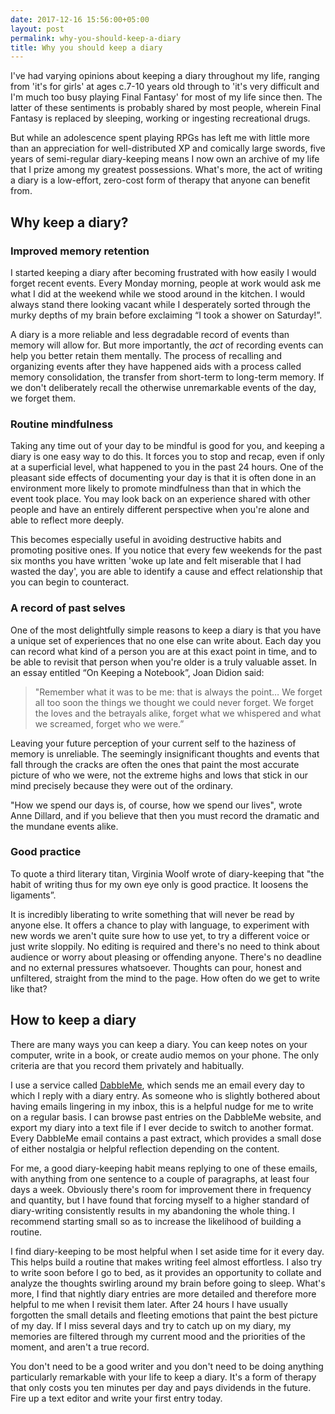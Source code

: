 ```yaml
---
date: 2017-12-16 15:56:00+05:00
layout: post
permalink: why-you-should-keep-a-diary
title: Why you should keep a diary
---
```


I've had varying opinions about keeping a diary throughout my life, ranging from 'it's for girls' at ages c.7-10 years old through to 'it's very difficult and I'm much too busy playing Final Fantasy' for most of my life since then. The latter of these sentiments is probably shared by most people, wherein Final Fantasy is replaced by sleeping, working or ingesting recreational drugs. 

But while an adolescence spent playing RPGs has left me with little more than an appreciation for well-distributed XP and comically large swords, five years of semi-regular diary-keeping means I now own an archive of my life that I prize among my greatest possessions. What's more, the act of writing a diary is a low-effort, zero-cost form of therapy that anyone can benefit from.

## Why keep a diary?

### Improved memory retention

I started keeping a diary after becoming frustrated with how easily I would forget recent events. Every Monday morning, people at work would ask me what I did at the weekend while we stood around in the kitchen. I would always stand there looking vacant while I desperately sorted through the murky depths of my brain before exclaiming “I took a shower on Saturday!”.

A diary is a more reliable and less degradable record of events than memory will allow for. But more importantly, the _act_ of recording events can help you better retain them mentally. The process of recalling and organizing events after they have happened aids with a process called memory consolidation, the transfer from short-term to long-term memory. If we don't deliberately recall the otherwise unremarkable events of the day, we forget them. 

### Routine mindfulness

Taking any time out of your day to be mindful is good for you, and keeping a diary is one easy way to do this. It forces you to stop and recap, even if only at a superficial level, what happened to you in the past 24 hours. One of the pleasant side effects of documenting your day is that it is often done in an environment more likely to promote mindfulness than that in which the event took place. You may look back on an experience shared with other people and have an entirely different perspective when you're alone and able to reflect more deeply.

This becomes especially useful in avoiding destructive habits and promoting positive ones. If you notice that every few weekends for the past six months you have written 'woke up late and felt miserable that I had wasted the day', you are able to identify a cause and effect relationship that you can begin to counteract.

### A record of past selves

One of the most delightfully simple reasons to keep a diary is that you have a unique set of experiences that no one else can write about. Each day you can record what kind of a person you are at this exact point in time, and to be able to revisit that person when you're older is a truly valuable asset. In an essay entitled “On Keeping a Notebook”, Joan Didion said:

> "Remember what it was to be me: that is always the point… We forget all too soon the things we thought we could never forget. We forget the loves and the betrayals alike, forget what we whispered and what we screamed, forget who we were.”

Leaving your future perception of your current self to the haziness of memory is unreliable. The seemingly insignificant thoughts and events that fall through the cracks are often the ones that paint the most accurate picture of who we were, not the extreme highs and lows that stick in our mind precisely because they were out of the ordinary. 

"How we spend our days is, of course, how we spend our lives", wrote Anne Dillard, and if you believe that then you must record the dramatic and the mundane events alike.

### Good practice

To quote a third literary titan, Virginia Woolf wrote of diary-keeping that "the habit of writing thus for my own eye only is good practice. It loosens the ligaments”. 

It is incredibly liberating to write something that will never be read by anyone else. It offers a chance to play with language, to experiment with new words we aren't quite sure how to use yet, to try a different voice or just write sloppily. No editing is required and there's no need to think about audience or worry about pleasing or offending anyone. There's no deadline and no external pressures whatsoever. Thoughts can pour, honest and unfiltered, straight from the mind to the page. How often do we get to write like that?

## How to keep a diary

There are many ways you can keep a diary. You can keep notes on your computer, write in a book, or create audio memos on your phone. The only criteria are that you record them privately and habitually.

I use a service called [DabbleMe](https://dabble.me/), which sends me an email every day to which I reply with a diary entry. As someone who is slightly bothered about having emails lingering in my inbox, this is a helpful nudge for me to write on a regular basis. I can browse past entries on the DabbleMe website, and export my diary into a text file if I ever decide to switch to another format. Every DabbleMe email contains a past extract, which provides a small dose of either nostalgia or helpful reflection depending on the content. 

For me, a good diary-keeping habit means replying to one of these emails, with anything from one sentence to a couple of paragraphs, at least four days a week. Obviously there's room for improvement there in frequency and quantity, but I have found that forcing myself to a higher standard of diary-writing consistently results in my abandoning the whole thing. I recommend starting small so as to increase the likelihood of building a routine.

I find diary-keeping to be most helpful when I set aside time for it every day. This helps build a routine that makes writing feel almost effortless. I also try to write soon before I go to bed, as it provides an opportunity to collate and analyze the thoughts swirling around my brain before going to sleep. What's more, I find that nightly diary entries are more detailed and therefore more helpful to me when I revisit them later. After 24 hours I have usually forgotten the small details and fleeting emotions that paint the best picture of my day. If I miss several days and try to catch up on my diary, my memories are filtered through my current mood and the priorities of the moment, and aren't a true record.

You don't need to be a good writer and you don't need to be doing anything particularly remarkable with your life to keep a diary. It's a form of therapy that only costs you ten minutes per day and pays dividends in the future. Fire up a text editor and write your first entry today.
